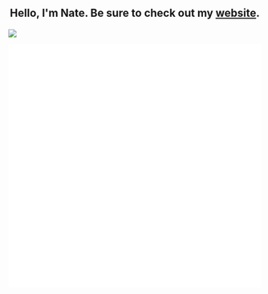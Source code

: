 <p align="center">
    <h2 align = "center">Hello, I'm Nate. Be sure to check out my <a href="https://nathancheshire.github.io/wavy-portfolio/">website</a>.</h2>
</p>

<img align="center" src="https://github-readme-stats.vercel.app/api/wakatime?username=nathancheshire&theme=radical&custom_title=Time%20spent%20since%20August%2028%2C%202021&line_height=25&langs_count=7&hide_border=true&border_radius=20&hide=Other,Text,JSON,YAML"/>

![Metrics](github-metrics.svg)
 
